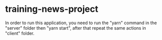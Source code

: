 # training-news-project

In order to run this application, you need to run the "yarn" command in the "server" folder then "yarn start",
after that repeat the same actions in "client" folder.
